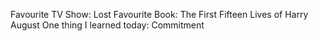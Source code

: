 Favourite TV Show: Lost
Favourite Book: The First Fifteen Lives of Harry August
One thing I learned today: Commitment
